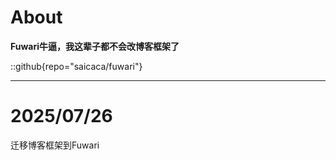 # About
**Fuwari牛逼，我这辈子都不会改博客框架了**

::github{repo="saicaca/fuwari"}

---

# 2025/07/26

迁移博客框架到Fuwari